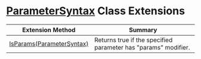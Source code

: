 # [ParameterSyntax](https://docs.microsoft.com/en-us/dotnet/api/microsoft.codeanalysis.csharp.syntax.parametersyntax) Class Extensions

| Extension Method | Summary |
| ---------------- | ------- |
| [IsParams(ParameterSyntax)](../../../../../Roslynator/CSharp/SyntaxExtensions/IsParams/README.md) | Returns true if the specified parameter has "params" modifier\. |

